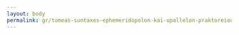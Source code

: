 ```yaml
---
layout: body
permalink: gr/tomeas-suntaxes-ephemeridopolon-kai-upallelon-praktoreiou-athenon/
---
```


